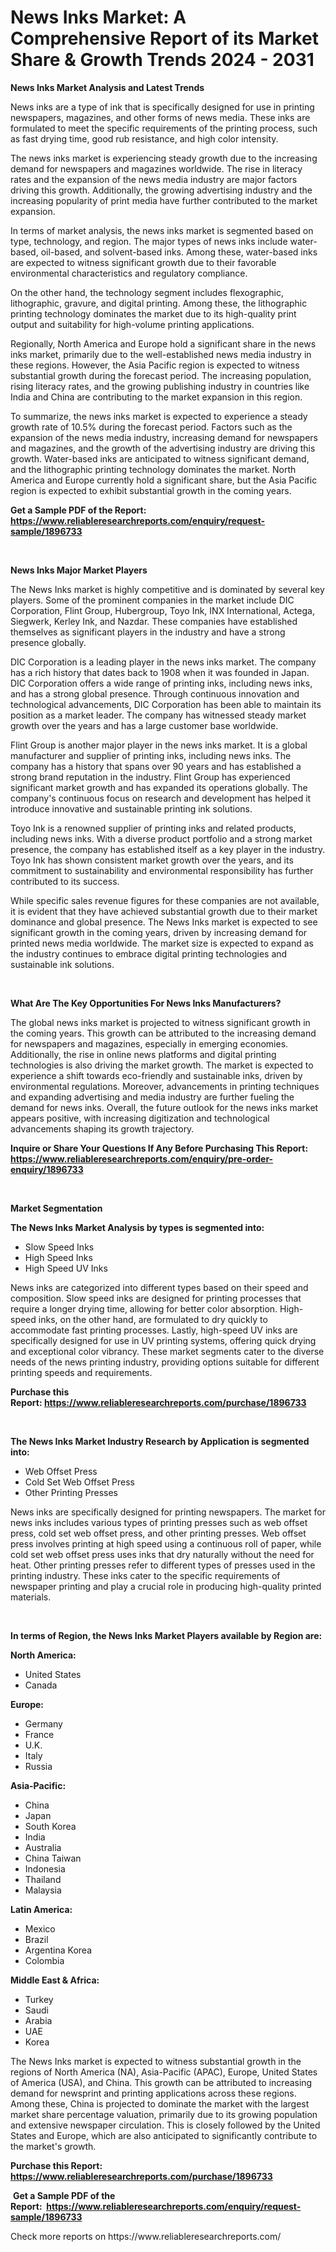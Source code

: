 <p><h1>News Inks Market: A Comprehensive Report of its Market Share & Growth Trends 2024 - 2031</h1></p><p><strong>News Inks Market Analysis and Latest Trends</strong></p>
<p><p>News inks are a type of ink that is specifically designed for use in printing newspapers, magazines, and other forms of news media. These inks are formulated to meet the specific requirements of the printing process, such as fast drying time, good rub resistance, and high color intensity.</p><p>The news inks market is experiencing steady growth due to the increasing demand for newspapers and magazines worldwide. The rise in literacy rates and the expansion of the news media industry are major factors driving this growth. Additionally, the growing advertising industry and the increasing popularity of print media have further contributed to the market expansion.</p><p>In terms of market analysis, the news inks market is segmented based on type, technology, and region. The major types of news inks include water-based, oil-based, and solvent-based inks. Among these, water-based inks are expected to witness significant growth due to their favorable environmental characteristics and regulatory compliance.</p><p>On the other hand, the technology segment includes flexographic, lithographic, gravure, and digital printing. Among these, the lithographic printing technology dominates the market due to its high-quality print output and suitability for high-volume printing applications.</p><p>Regionally, North America and Europe hold a significant share in the news inks market, primarily due to the well-established news media industry in these regions. However, the Asia Pacific region is expected to witness substantial growth during the forecast period. The increasing population, rising literacy rates, and the growing publishing industry in countries like India and China are contributing to the market expansion in this region.</p><p>To summarize, the news inks market is expected to experience a steady growth rate of 10.5% during the forecast period. Factors such as the expansion of the news media industry, increasing demand for newspapers and magazines, and the growth of the advertising industry are driving this growth. Water-based inks are anticipated to witness significant demand, and the lithographic printing technology dominates the market. North America and Europe currently hold a significant share, but the Asia Pacific region is expected to exhibit substantial growth in the coming years.</p></p>
<p><strong>Get a Sample PDF of the Report:&nbsp; <a href="https://www.reliableresearchreports.com/enquiry/request-sample/1896733">https://www.reliableresearchreports.com/enquiry/request-sample/1896733</a></strong></p>
<p>&nbsp;</p>
<p><strong>News Inks Major Market Players</strong></p>
<p><p>The News Inks market is highly competitive and is dominated by several key players. Some of the prominent companies in the market include DIC Corporation, Flint Group, Hubergroup, Toyo Ink, INX International, Actega, Siegwerk, Kerley Ink, and Nazdar. These companies have established themselves as significant players in the industry and have a strong presence globally.</p><p>DIC Corporation is a leading player in the news inks market. The company has a rich history that dates back to 1908 when it was founded in Japan. DIC Corporation offers a wide range of printing inks, including news inks, and has a strong global presence. Through continuous innovation and technological advancements, DIC Corporation has been able to maintain its position as a market leader. The company has witnessed steady market growth over the years and has a large customer base worldwide.</p><p>Flint Group is another major player in the news inks market. It is a global manufacturer and supplier of printing inks, including news inks. The company has a history that spans over 90 years and has established a strong brand reputation in the industry. Flint Group has experienced significant market growth and has expanded its operations globally. The company's continuous focus on research and development has helped it introduce innovative and sustainable printing ink solutions.</p><p>Toyo Ink is a renowned supplier of printing inks and related products, including news inks. With a diverse product portfolio and a strong market presence, the company has established itself as a key player in the industry. Toyo Ink has shown consistent market growth over the years, and its commitment to sustainability and environmental responsibility has further contributed to its success.</p><p>While specific sales revenue figures for these companies are not available, it is evident that they have achieved substantial growth due to their market dominance and global presence. The News Inks market is expected to see significant growth in the coming years, driven by increasing demand for printed news media worldwide. The market size is expected to expand as the industry continues to embrace digital printing technologies and sustainable ink solutions.</p></p>
<p>&nbsp;</p>
<p><strong>What Are The Key Opportunities For News Inks Manufacturers?</strong></p>
<p><p>The global news inks market is projected to witness significant growth in the coming years. This growth can be attributed to the increasing demand for newspapers and magazines, especially in emerging economies. Additionally, the rise in online news platforms and digital printing technologies is also driving the market growth. The market is expected to experience a shift towards eco-friendly and sustainable inks, driven by environmental regulations. Moreover, advancements in printing techniques and expanding advertising and media industry are further fueling the demand for news inks. Overall, the future outlook for the news inks market appears positive, with increasing digitization and technological advancements shaping its growth trajectory.</p></p>
<p><strong>Inquire or Share Your Questions If Any Before Purchasing This Report: <a href="https://www.reliableresearchreports.com/enquiry/pre-order-enquiry/1896733">https://www.reliableresearchreports.com/enquiry/pre-order-enquiry/1896733</a></strong></p>
<p>&nbsp;</p>
<p><strong>Market Segmentation</strong></p>
<p><strong>The News Inks Market Analysis by types is segmented into:</strong></p>
<p><ul><li>Slow Speed Inks</li><li>High Speed Inks</li><li>High Speed UV Inks</li></ul></p>
<p><p>News inks are categorized into different types based on their speed and composition. Slow speed inks are designed for printing processes that require a longer drying time, allowing for better color absorption. High-speed inks, on the other hand, are formulated to dry quickly to accommodate fast printing processes. Lastly, high-speed UV inks are specifically designed for use in UV printing systems, offering quick drying and exceptional color vibrancy. These market segments cater to the diverse needs of the news printing industry, providing options suitable for different printing speeds and requirements.</p></p>
<p><strong>Purchase this Report:&nbsp;<a href="https://www.reliableresearchreports.com/purchase/1896733">https://www.reliableresearchreports.com/purchase/1896733</a></strong></p>
<p>&nbsp;</p>
<p><strong>The News Inks Market Industry Research by Application is segmented into:</strong></p>
<p><ul><li>Web Offset Press</li><li>Cold Set Web Offset Press</li><li>Other Printing Presses</li></ul></p>
<p><p>News inks are specifically designed for printing newspapers. The market for news inks includes various types of printing presses such as web offset press, cold set web offset press, and other printing presses. Web offset press involves printing at high speed using a continuous roll of paper, while cold set web offset press uses inks that dry naturally without the need for heat. Other printing presses refer to different types of presses used in the printing industry. These inks cater to the specific requirements of newspaper printing and play a crucial role in producing high-quality printed materials.</p></p>
<p>&nbsp;</p>
<p><strong>In terms of Region, the News Inks Market Players available by Region are:</strong></p>
<p>
    <p> <strong> North America: </strong>
        <ul>
            <li>United States</li>
            <li>Canada</li>
        </ul>
        </p> 
    <p> <strong> Europe: </strong>
        <ul>
            <li>Germany</li>
            <li>France</li>
            <li>U.K.</li>
            <li>Italy</li>
            <li>Russia</li>
        </ul>
        </p> 
    <p> <strong> Asia-Pacific: </strong>
        <ul>
            <li>China</li>
            <li>Japan</li>
            <li>South Korea</li>
            <li>India</li>
            <li>Australia</li>
            <li>China Taiwan</li>
            <li>Indonesia</li>
            <li>Thailand</li>
            <li>Malaysia</li>
        </ul>
        </p> 
    <p> <strong> Latin America: </strong>
        <ul>
            <li>Mexico</li>
            <li>Brazil</li>
            <li>Argentina Korea</li>
            <li>Colombia</li>
        </ul>
        </p> 
    <p> <strong> Middle East & Africa: </strong>
        <ul>
            <li>Turkey</li>
            <li>Saudi</li>
            <li>Arabia</li>
            <li>UAE</li>
            <li>Korea</li>
        </ul>
    </p>
    </p>
<p><p>The News Inks market is expected to witness substantial growth in the regions of North America (NA), Asia-Pacific (APAC), Europe, United States of America (USA), and China. This growth can be attributed to increasing demand for newsprint and printing applications across these regions. Among these, China is projected to dominate the market with the largest market share percentage valuation, primarily due to its growing population and extensive newspaper circulation. This is closely followed by the United States and Europe, which are also anticipated to significantly contribute to the market's growth.</p></p>
<p><strong>Purchase this Report: <a href="https://www.reliableresearchreports.com/purchase/1896733">https://www.reliableresearchreports.com/purchase/1896733</a></strong></p>
<p>&nbsp;<strong>Get a Sample PDF of the Report:&nbsp;&nbsp;<a href="https://www.reliableresearchreports.com/enquiry/request-sample/1896733">https://www.reliableresearchreports.com/enquiry/request-sample/1896733</a></strong></p>
<p><strong></strong></p>
<p>Check more reports on https://www.reliableresearchreports.com/</p>